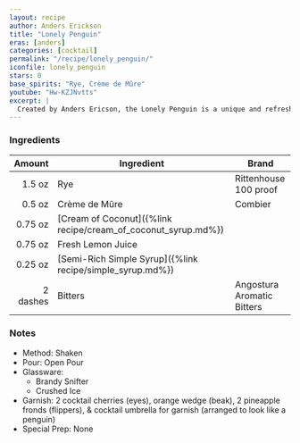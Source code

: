 ```yaml
---
layout: recipe
author: Anders Erickson
title: "Lonely Penguin"
eras: [anders]
categories: [cocktail]
permalink: "/recipe/lonely_penguin/"
iconfile: lonely_penguin
stars: 0
base_spirits: "Rye, Crème de Mûre"
youtube: "Hw-KZJNvtts"
excerpt: |
  Created by Anders Ericson, the Lonely Penguin is a unique and refreshing drink that combines the flavors of whiskey, lemon, blackberry, and coconut. It's a perfect choice for those who enjoy a bit of sweetness with their spirits.
---
```


### Ingredients

|   Amount | Ingredient                                                    | Brand                      |
| -------: | ------------------------------------------------------------- | -------------------------- |
|   1.5 oz | Rye                                                           | Rittenhouse 100 proof      |
|   0.5 oz | Crème de Mûre                                                 | Combier                    |
|  0.75 oz | [Cream of Coconut]({%link recipe/cream_of_coconut_syrup.md%}) |                            |
|  0.75 oz | Fresh Lemon Juice                                             |                            |
|  0.25 oz | [Semi-Rich Simple Syrup]({%link recipe/simple_syrup.md%})     |                            |
| 2 dashes | Bitters                                                       | Angostura Aromatic Bitters |

### Notes

- Method: Shaken
- Pour: Open Pour
- Glassware:
  - Brandy Snifter
  - Crushed Ice
- Garnish: 2 cocktail cherries (eyes), orange wedge (beak), 2 pineapple fronds (flippers), & cocktail umbrella for garnish (arranged to look like a penguin)
- Special Prep: None
